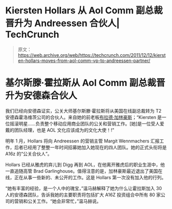 # Kiersten Hollars 从 Aol Comm 副总裁晋升为 Andreessen 合伙人| TechCrunch

> 原文：<https://web.archive.org/web/https://techcrunch.com/2011/12/12/kiersten-hollars-moves-from-aol-comm-vp-to-andreessen-partner/>

# 基尔斯滕·霍拉斯从 Aol Comm 副总裁晋升为安德森合伙人

我们已经向安德森证实，公关大师基尔斯滕·霍拉斯将从美国在线副总裁转为 T2 安德森霍洛维茨公司的合伙人。来自她的前老板[布拉德·加林豪斯](https://web.archive.org/web/20230326045229/http://www.crunchbase.com/person/brad-garlinghouse)；“Kiersten 是一位摇滚明星……负责整个移动应用商业团队的公关和营销工作。[她]是一位受人爱戴的团队经理，也是 AOL 文化应该成为的文化大使！!"

明年 1 月，Hollars 将向 Andreessen 的营销主管 Margit Wennmachers 汇报工作，后者已经用了整整一年时间招募她加入她现在的四人团队。她的正式头衔将是 A16z 的“公关合伙人”。

Hollars 已经从雅虎的弃儿到 Digg 再到 AOL，在他离开雅虎后的职业生涯中，他一直追随高管 Brad Garlinghouse。值得注意的是，加林豪斯最近退出了美国在线，正在从事一些新的、未公开的工作。这是 Hollars 第一次没有加入他的行列。

“她有丰富的经验，是一个人中的瑰宝，”温马赫解释了她为什么让霍拉斯加入 30 人的安德森团队，告诉我她的主要职责将包括扩大 A16Z 投资组合中所有 80 家公司的营销和公关工作。“她会非常忙，”温马赫说。
